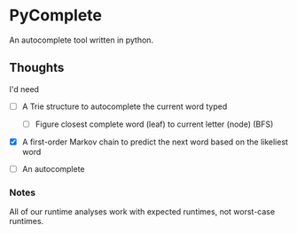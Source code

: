 # PyComplete

An autocomplete tool written in python. 

## Thoughts
I'd need
- [ ] A Trie structure to autocomplete the current word typed
    - [ ] Figure closest complete word (leaf) to current letter (node) (BFS) 
- [x] A first-order Markov chain to predict the next word based on the likeliest word
- [ ] An autocomplete


### Notes
All of our runtime analyses work with expected runtimes, not worst-case runtimes.